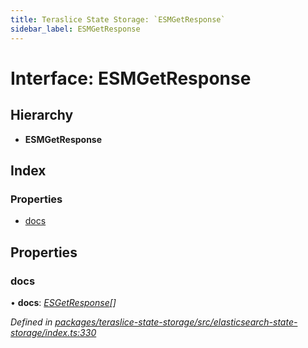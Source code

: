 ```yaml
---
title: Teraslice State Storage: `ESMGetResponse`
sidebar_label: ESMGetResponse
---
```


# Interface: ESMGetResponse

## Hierarchy

* **ESMGetResponse**

## Index

### Properties

* [docs](esmgetresponse.md#docs)

## Properties

###  docs

• **docs**: *[ESGetResponse](esgetresponse.md)[]*

*Defined in [packages/teraslice-state-storage/src/elasticsearch-state-storage/index.ts:330](https://github.com/terascope/teraslice/blob/653cf7530/packages/teraslice-state-storage/src/elasticsearch-state-storage/index.ts#L330)*
